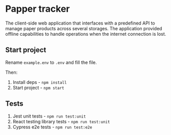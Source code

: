 # Papper tracker

The client-side web application that interfaces with a predefined API to manage
paper products across several storages. The application provided offline
capabilities to handle operations when the internet connection is lost.

## Start project

Rename `example.env` to `.env` and fill the file.

Then:
1) Install deps - `npm install`
2) Start project - `npm start`

## Tests

1) Jest unit tests - `npm run test:unit`
2) React testing library tests - `npm run test:unit` 
3) Cypress e2e tests - `npm run test:e2e`


